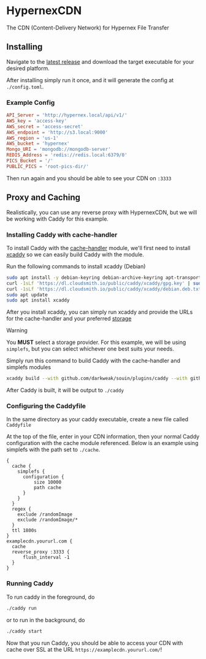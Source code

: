 # HypernexCDN
The CDN (Content-Delivery Network) for Hypernex File Transfer

## Installing

Navigate to the [latest release](https://github.com/TigersUniverse/HypernexCDN/releases/latest) and download the target executable for your desired platform.

After installing simply run it once, and it will generate the config at `./config.toml`.

### Example Config

```toml
API_Server = 'http://hypernex.local/api/v1/'
AWS_key = 'access-key'
AWS_secret = 'access-secret'
AWS_endpoint = 'http://s3.local:9000'
AWS_region = 'us-1'
AWS_bucket = 'hypernex'
Mongo_URI = 'mongodb://mongodb-server'
REDIS_Address = 'redis://redis.local:6379/0'
PICS_Bucket = '/'
PUBLIC_PICS = 'root-pics-dir/'
```

Then run again and you should be able to see your CDN on `:3333`

## Proxy and Caching

Realistically, you can use any reverse proxy with HypernexCDN, but we will be working with Caddy for this example.

### Installing Caddy with cache-handler

To install Caddy with the [cache-handler](https://github.com/caddyserver/cache-handler) module, we'll first need to install [xcaddy](https://github.com/caddyserver/xcaddy) so we can easily build Caddy with the module.

Run the following commands to install xcaddy (Debian)

```bash
sudo apt install -y debian-keyring debian-archive-keyring apt-transport-https
curl -1sLf 'https://dl.cloudsmith.io/public/caddy/xcaddy/gpg.key' | sudo gpg --dearmor -o /usr/share/keyrings/caddy-xcaddy-archive-keyring.gpg
curl -1sLf 'https://dl.cloudsmith.io/public/caddy/xcaddy/debian.deb.txt' | sudo tee /etc/apt/sources.list.d/caddy-xcaddy.list
sudo apt update
sudo apt install xcaddy
```

After you install xcaddy, you can simply run xcaddy and provide the URLs for the cache-handler and your preferred [storage](https://github.com/darkweak/storages)

> [!WARNING]
>
> You **MUST** select a storage provider. For this example, we will be using `simplefs`, but you can select whichever one best suits your needs.

Simply run this command to build Caddy with the cache-handler and simplefs modules

```bash
xcaddy build --with github.com/darkweak/souin/plugins/caddy --with github.com/darkweak/storages/simplefs/caddy
```

After Caddy is built, it will be output to `./caddy`

### Configuring the Caddyfile

In the same directory as your caddy executable, create a new file called `Caddyfile`

At the top of the file, enter in your CDN information, then your normal Caddy configuration with the cache module referenced. Below is an example using simplefs with the path set to `./cache`.

```caddy
{
  cache {
    simplefs {
      configuration {
          size 10000
          path cache
      }
    }
  }
  regex {
    exclude /randomImage
    exclude /randomImage/*
  }
  ttl 1800s
}
examplecdn.yoururl.com {
  cache
  reverse_proxy :3333 {
      flush_interval -1
  }
}
```

### Running Caddy

To run caddy in the foreground, do

```bash
./caddy run
```
or to run in the background, do

```bash
./caddy start
```

Now that you run Caddy, you should be able to access your CDN with cache over SSL at the URL `https://examplecdn.yoururl.com/`!
